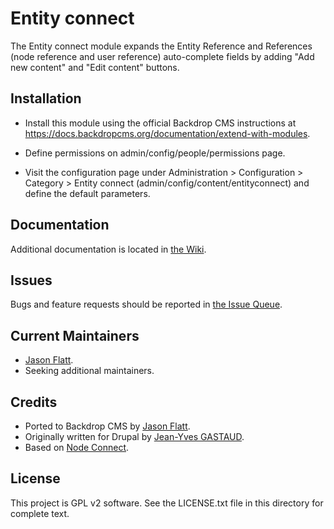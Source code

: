 Entity connect
==============

The Entity connect module expands the Entity Reference and References (node
reference and user reference) auto-complete fields by adding "Add new content"
and "Edit content" buttons.

Installation
------------

- Install this module using the official Backdrop CMS instructions at
  https://docs.backdropcms.org/documentation/extend-with-modules.

- Define permissions on admin/config/people/permissions page.

- Visit the configuration page under Administration > Configuration > Category >
  Entity connect (admin/config/content/entityconnect) and define the default
  parameters.

Documentation
-------------

Additional documentation is located in [the Wiki](https://github.com/backdrop-contrib/entityconnect/wiki).

Issues
------

Bugs and feature requests should be reported in [the Issue Queue](https://github.com/backdrop-contrib/entityconnect/issues).

Current Maintainers
-------------------

- [Jason Flatt](https://github.com/oadaeh).
- Seeking additional maintainers.

Credits
-------

- Ported to Backdrop CMS by [Jason Flatt](https://github.com/oadaeh).
- Originally written for Drupal by [Jean-Yves GASTAUD](https://github.com/jygastaud).
- Based on [Node Connect](https://www.drupal.org/project/nodeconnect).

License
-------

This project is GPL v2 software.
See the LICENSE.txt file in this directory for complete text.
